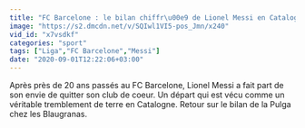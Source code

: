```yaml
---
title: "FC Barcelone : le bilan chiffr\u00e9 de Lionel Messi en Catalogne"
image: "https://s2.dmcdn.net/v/SQIwl1VI5-pos_Jmn/x240"
vid_id: "x7vsdkf"
categories: "sport"
tags: ["Liga","FC Barcelone","Messi"]
date: "2020-09-01T12:22:06+03:00"
---
```

Après près de 20 ans passés au FC Barcelone, Lionel Messi a fait part de son envie de quitter son club de coeur. Un départ qui est vécu comme un véritable tremblement de terre en Catalogne. Retour sur le bilan de la Pulga chez les Blaugranas.
